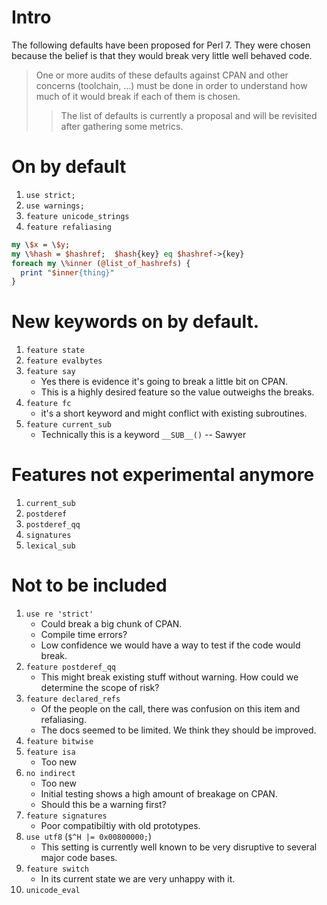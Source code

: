 # Intro

The following defaults have been proposed for Perl 7. They were chosen because the belief is that they would break very little well behaved code. 

> One or more audits of these defaults against CPAN and other concerns (toolchain, ...) must be done in order to understand how much of it would break if each of them is chosen.
>> The list of defaults is currently a proposal and will be revisited after gathering some metrics.

# On by default

1. `use strict;`
1. `use warnings;`
1. `feature unicode_strings`
1. `feature refaliasing`
```perl
my \$x = \$y;
my \%hash = $hashref;  $hash{key} eq $hashref->{key}
foreach my \%inner (@list_of_hashrefs) {
  print "$inner{thing}"
}
```

# New keywords on by default.

1. `feature state`
1. `feature evalbytes`
1. `feature say`
    - Yes there is evidence it's going to break a little bit on CPAN.
    - This is a highly desired feature so the value outweighs the breaks.
3. `feature fc`
    - it's a short keyword and might conflict with existing subroutines.
4. `feature current_sub`
   - Technically this is a keyword `__SUB__()` -- Sawyer
    
# Features not experimental anymore
1. `current_sub`
1. `postderef`
1. `postderef_qq`
1. `signatures`
1. `lexical_sub`

# Not to be included

1. `use re 'strict'`
    - Could break a big chunk of CPAN.
    - Compile time errors?
    - Low confidence we would have a way to test if the code would break.
1. `feature postderef_qq`
    - This might break existing stuff without warning. How could we determine the scope of risk?
3. `feature declared_refs`
    - Of the people on the call, there was confusion on this item and refaliasing.
    - The docs seemed to be limited. We think they should be improved.
5. `feature bitwise`
6. `feature isa`
    - Too new
7. `no indirect`
    - Too new
    - Initial testing shows a high amount of breakage on CPAN.
    - Should this be a warning first?
8. `feature signatures`
    - Poor compatibiltiy with old prototypes.
10. `use utf8` (`$^H |= 0x00800000;`)
    - This setting is currently well known to be very disruptive to several major code bases.
11. `feature switch`
    - In its current state we are very unhappy with it.
12. `unicode_eval`